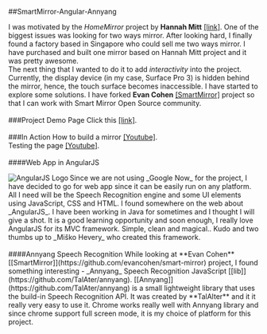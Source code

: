 ##SmartMirror-Angular-Annyang

I was motivated by the _HomeMirror_ project by **Hannah Mitt** [[link]](https://github.com/HannahMitt/HomeMirror). One of the biggest issues was looking for two ways mirror. After looking hard, I finally found a factory based in Singapore who could sell me two ways mirror. I have purchased and built one mirror based on Hannah Mitt project and it was pretty awesome.
<br/>
The next thing that I wanted to do it to add _interactivity_ into the project. Currently, the display device (in my case, Surface Pro 3) is hidden behind the mirror, hence, the touch surface becomes inaccessible. I have started to explore some solutions. I have forked **Evan Cohen** [[SmartMirror]](https://github.com/evancohen/smart-mirror) project so that I can work with Smart Mirror Open Source community.
<br/>
<br/>
###Project Demo Page
Click this [[link]](https://4tee.github.io/smart-mirror-tablet/).
<br/>
<br/>
###In Action
How to build a mirror [[Youtube]](https://youtu.be/Ej8670gUz20).<br/>
Testing the page [[Youtube]](https://youtu.be/vG80heyKBfs).
<br/>
<br/>
####Web App in AngularJS
<p align="center">
  <img align="left" src="https://angularjs.org/img/AngularJS-large.png" alt="AngularJS Logo"/>
</p>
Since we are not using _Google Now_ for the project, I have decided to go for web app since it can be easily run on any platform. All I need will be the Speech Recognition engine and some UI elements using JavaScript, CSS and HTML. I found somewhere on the web about _AngularJS_. I have been working in Java for sometimes and I thought I will give a shot. It is a good learning opportunity and soon enough, I really love AngularJS for its MVC framework. Simple, clean and magical.. Kudo and two thumbs up to _Miško Hevery_ who created this framework.
<br/>
<br/>
####Annyang Speech Recognition
While looking at **Evan Cohen** [[SmartMirror]](https://github.com/evancohen/smart-mirror) project, I found something interesting - _Annyang_ Speech Recognition JavaScript [[lib]](https://github.com/TalAter/annyang). [[Annyang]](https://github.com/TalAter/annyang) is a small lightweight library that uses the build-in Speech Recognition API. It was created by **TalAlter** and it it really very easy to use it. Chrome works really well with Annyang library and since chrome support full screen mode, it is my choice of platform for this project.
<br/>
<br/>
